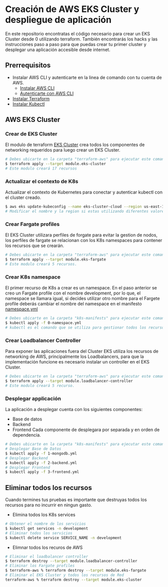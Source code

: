 # Creación de AWS EKS Cluster y despliegue de aplicación

En este repositorio encontratas el código necesario para crear un EKS Cluster desde 0 utilizando terraform. También encontrarás los hacks y las instrucciones paso a paso para que puedas crear tu primer cluster y desplegar una aplicación accesible desde internet.

## Prerrequisitos

- Instalar AWS CLI y autenticarte en la linea de comando con tu cuenta de AWS.
  - [Instalar AWS CLI](https://docs.aws.amazon.com/cli/latest/userguide/getting-started-install.html)
  - [Autenticarte con AWS CLI](https://docs.aws.amazon.com/es_es/cli/latest/userguide/cli-configure-quickstart.html)
- [Instalar Terraform](https://developer.hashicorp.com/terraform/tutorials/aws-get-started/install-cli)
- [Instalar Kubectl](https://kubernetes.io/es/docs/tasks/tools/included/)

## AWS EKS Cluster

### Crear de EKS Cluster

El modulo de terraform [EKS Cluster](terraform-aws/aws-eks-modules/eks-cluster) crea todos los componentes de networking requeridos para luego crear un EKS Cluster.

```sh
# Debes ubicarte en la carpeta "terraform-aws" para ejecutar este comando.
$ terraform apply --target module.eks-cluster
# Este modulo creará 17 recursos
```

### Actualizar el contexto de K8s

Actualizar el contexto de Kubernetes para conectar y autenticar kubectl con el cluster creado.

```sh
$ aws eks update-kubeconfig --name eks-cluster-cloud --region us-east-1
# Modificar el nombre y la region si estas utilizando diferentes valores.
```

### Crear Fargate profiles

El EKS Cluster utilizara perfiles de forgate para evitar la gestion de nodos, los perfiles de fargate se relacionan con los K8s namespaces para contener los recursos que se crearán.

```sh
# Debes ubicarte en la carpeta "terraform-aws" para ejecutar este comando.
$ terraform apply --target module.eks-fargate
# Este modulo creará 5 recursos.
```

### Crear K8s namespace

El primer recurso de K8s a crear es un namespace. En el paso anterior se creo un Fargate profile con el nombre development, por lo que, el namespace se llamara igual, si decides utilizar otro nombre para el Fargete profile deberás cambiar el nombre del namespace en el manifesto [namespace.yml](k8s-manifests/0-namespace.yml)

```sh
# Debes ubicarte en la carpeta "k8s-manifests" para ejecutar este comando o enviar la ruta completa del manifesto.
$ kubectl apply -f 0-namespace.yml
# kubectl es el comando que se utiliza para gestionar todos los recursos en el cluster.
```

### Crear Loadbalancer Controller

Para exponer las aplicaciones fuera del Cluster EKS utiliza los recursos de networking de AWS, principalmente los Loadbalancers, para que la implementación funcione es necesario instalar un controller en el EKS Cluster.

```sh
# Debes ubicarte en la carpeta "terraform-aws" para ejecutar este comando.
$ terraform apply --target module.loadbalancer-controller
# Este modulo creará 5 recurso.
```

### Desplegar applicación

La aplicación a desplegar cuenta con los siguientes componentes:

- Base de datos
- Backend
- Frontend
Cada componente de desplegara por separada y en orden de dependencia.

```sh
# Debes ubicarte en la carpeta "k8s-manifests" para ejecutar este comando o enviar la ruta completa del manifesto.
# Desplegar Base de Datos
$ kubectl apply -f 1-mongodb.yml
# Desplegar Backend
$ kubectl apply -f 2-backend.yml
# Desplegar Frontend
$ kubectl apply -f 3-frontend.yml
```

## Eliminar todos los recursos

Cuando termines tus pruebas es importante que destruyas todos los recursos para no incurrir en ningun gasto.

- Elimina todos los K8s services

```sh
# Obtener el nombre de los servicios
$ kubectl get services -n development
# Eliminar todos los servicios
$ kubectl delete service SERVICE_NAME -n development
```

- Elimnar todos los recuros de AWS

```sh
# Eliminar el loadbalancer controller 
$ terraform destroy --target module.loadbalancer-controller
# Eliminar los Fargate profiles
$ terraform-aws % terraform destroy --target module.eks-fargate
# Eliminar el EKS Cluster y todos los recursos de Red
terraform-aws % terraform destroy --target module.eks-cluster
```
